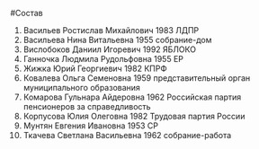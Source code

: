 #Состав
1. Васильев Ростислав Михайлович 1983 ЛДПР
2. Васильева Нина Витальевна 1955 собрание-дом
3. Вислобоков Даниил Игоревич 1992 ЯБЛОКО
4. Ганночка Людмила Рудольфовна 1955 ЕР
5. Жижка Юрий Георгиевич 1982 КПРФ
6. Ковалева Ольга Семеновна 1959 представительный орган муниципального образования
7. Комарова Гульнара Айдеровна 1962 Российская партия пенсионеров за справедливость
8. Корпусова Юлия Олеговна 1982 Трудовая партия России
9. Мунтян Евгения Ивановна 1953 СР
10. Ткачева Светлана Васильевна 1962 собрание-работа
